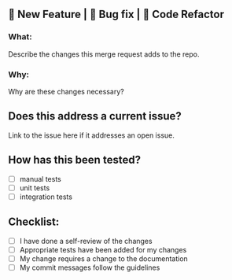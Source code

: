 ## :rocket: New Feature | :bug: Bug fix | :wrench: Code Refactor

### What:
Describe the changes this merge request adds to the repo.

### Why:
Why are these changes necessary?

## Does this address a current issue?
Link to the issue here if it addresses an open issue.

## How has this been tested?
- [ ] manual tests
- [ ] unit tests
- [ ] integration tests

## Checklist:
- [ ] I have done a self-review of the changes
- [ ] Appropriate tests have been added for my changes
- [ ] My change requires a change to the documentation
- [ ] My commit messages follow the guidelines
